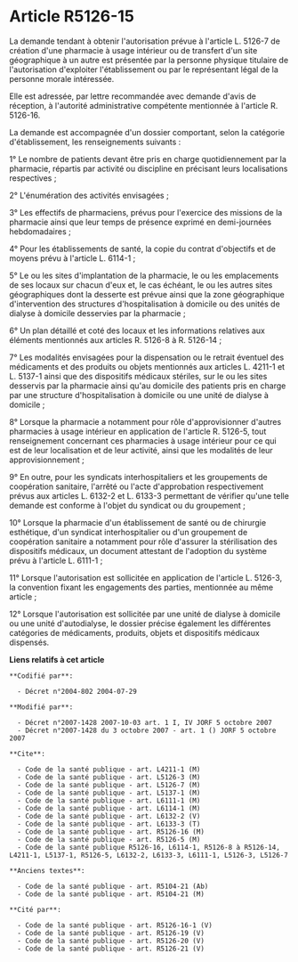 # Article R5126-15

La demande tendant à obtenir l'autorisation prévue à l'article L. 5126-7 de création d'une pharmacie à usage intérieur ou de
transfert d'un site géographique à un autre est présentée par la personne physique titulaire de l'autorisation d'exploiter
l'établissement ou par le représentant légal de la personne morale intéressée.

Elle est adressée, par lettre recommandée avec demande d'avis de réception, à l'autorité administrative compétente mentionnée
à l'article R. 5126-16.

La demande est accompagnée d'un dossier comportant, selon la catégorie d'établissement, les renseignements suivants :

1° Le nombre de patients devant être pris en charge quotidiennement par la pharmacie, répartis par activité ou discipline en
précisant leurs localisations respectives ;

2° L'énumération des activités envisagées ;

3° Les effectifs de pharmaciens, prévus pour l'exercice des missions de la pharmacie ainsi que leur temps de présence exprimé
en demi-journées hebdomadaires ;

4° Pour les établissements de santé, la copie du contrat d'objectifs et de moyens prévu à l'article L. 6114-1 ;

5° Le ou les sites d'implantation de la pharmacie, le ou les emplacements de ses locaux sur chacun d'eux et, le cas échéant,
le ou les autres sites géographiques dont la desserte est prévue ainsi que la zone géographique d'intervention des structures
d'hospitalisation à domicile ou des unités de dialyse à domicile desservies par la pharmacie ;

6° Un plan détaillé et coté des locaux et les informations relatives aux éléments mentionnés aux articles R. 5126-8 à R.
5126-14 ;

7° Les modalités envisagées pour la dispensation ou le retrait éventuel des médicaments et des produits ou objets mentionnés
aux articles L. 4211-1 et L. 5137-1 ainsi que des dispositifs médicaux stériles, sur le ou les sites desservis par la
pharmacie ainsi qu'au domicile des patients pris en charge par une structure d'hospitalisation à domicile ou une unité de
dialyse à domicile ;

8° Lorsque la pharmacie a notamment pour rôle d'approvisionner d'autres pharmacies à usage intérieur en application de
l'article R. 5126-5, tout renseignement concernant ces pharmacies à usage intérieur pour ce qui est de leur localisation et
de leur activité, ainsi que les modalités de leur approvisionnement ;

9° En outre, pour les syndicats interhospitaliers et les groupements de coopération sanitaire, l'arrêté ou l'acte
d'approbation respectivement prévus aux articles L. 6132-2 et L. 6133-3 permettant de vérifier qu'une telle demande est
conforme à l'objet du syndicat ou du groupement ;

10° Lorsque la pharmacie d'un établissement de santé ou de chirurgie esthétique, d'un syndicat interhospitalier ou d'un
groupement de coopération sanitaire a notamment pour rôle d'assurer la stérilisation des dispositifs médicaux, un document
attestant de l'adoption du système prévu à l'article L. 6111-1 ;

11° Lorsque l'autorisation est sollicitée en application de l'article L. 5126-3, la convention fixant les engagements des
parties, mentionnée au même article ;

12° Lorsque l'autorisation est sollicitée par une unité de dialyse à domicile ou une unité d'autodialyse, le dossier précise
également les différentes catégories de médicaments, produits, objets et dispositifs médicaux dispensés.

**Liens relatifs à cet article**

	**Codifié par**:

	  - Décret n°2004-802 2004-07-29

	**Modifié par**:

	  - Décret n°2007-1428 2007-10-03 art. 1 I, IV JORF 5 octobre 2007
	  - Décret n°2007-1428 du 3 octobre 2007 - art. 1 () JORF 5 octobre 2007

	**Cite**:

	  - Code de la santé publique - art. L4211-1 (M)
	  - Code de la santé publique - art. L5126-3 (M)
	  - Code de la santé publique - art. L5126-7 (M)
	  - Code de la santé publique - art. L5137-1 (M)
	  - Code de la santé publique - art. L6111-1 (M)
	  - Code de la santé publique - art. L6114-1 (M)
	  - Code de la santé publique - art. L6132-2 (V)
	  - Code de la santé publique - art. L6133-3 (T)
	  - Code de la santé publique - art. R5126-16 (M)
	  - Code de la santé publique - art. R5126-5 (M)
	  - Code de la santé publique R5126-16, L6114-1, R5126-8 à R5126-14, L4211-1, L5137-1, R5126-5, L6132-2, L6133-3, L6111-1, L5126-3, L5126-7

	**Anciens textes**:

	  - Code de la santé publique - art. R5104-21 (Ab)
	  - Code de la santé publique - art. R5104-21 (M)

	**Cité par**:

	  - Code de la santé publique - art. R5126-16-1 (V)
	  - Code de la santé publique - art. R5126-19 (V)
	  - Code de la santé publique - art. R5126-20 (V)
	  - Code de la santé publique - art. R5126-21 (V)
